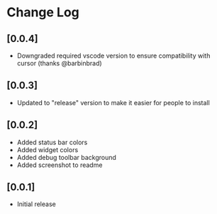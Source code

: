 # Change Log

## [0.0.4]
- Downgraded required vscode version to ensure compatibility with cursor (thanks @barbinbrad)

## [0.0.3]
- Updated to "release" version to make it easier for people to install

## [0.0.2]
- Added status bar colors
- Added widget colors
- Added debug toolbar background
- Added screenshot to readme

## [0.0.1]
- Initial release
